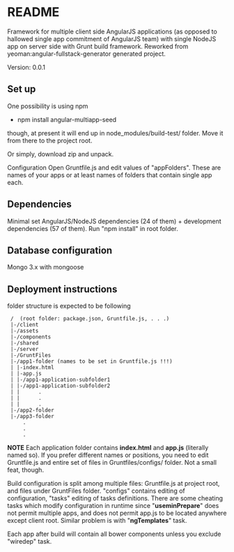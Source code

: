 # README #

Framework for multiple client side AngularJS applications (as opposed to hallowed single app commitment of AngularJS team) with single NodeJS app on server side with Grunt build framework. Reworked from yeoman:angular-fullstack-generator generated project.


 Version: 0.0.1

## Set up

One possibility is using npm
- npm install angular-multiapp-seed

though, at present it will end up in node_modules/build-test/ folder. Move it from there to the project root.

Or simply, download zip and unpack.

Configuration
Open Gruntfile.js and edit values of "appFolders". These are names of your apps or at least names of folders that contain single app each.

## Dependencies
Minimal set AngularJS/NodeJS dependencies (24 of them) + development dependencies (57 of them). Run "npm install" in root folder.

## Database configuration
Mongo 3.x with mongoose


## Deployment instructions

  folder structure is expected to be following
         
     /  (root folder: package.json, Gruntfile.js, . . .)                                                       
     |-/client                                                 
     |-/assets                                                 
     |-/components                                             
     |-/shared                                                 
     |-/server                                                 
     |-/GruntFiles                                             
     |-/app1-folder (names to be set in Gruntfile.js !!!)      
     | |-index.html                                            
     | |-app.js                                                
     | |-/app1-application-subfolder1                          
     | |-/app1-application-subfolder2                          
     | |      .                                                   
     | |      .                                                  
     | |      .                                                 
     |-/app2-folder                                            
     |-/app3-folder                                            
         .                                                     
         .                                                     
         .                                                     

  **NOTE**
   Each application folder contains **index.html** and **app.js** (literally named so). If you prefer different names or positions, you need to edit Gruntfile.js and entire set of files in Gruntfiles/configs/ folder. Not a small feat, though.

Build configuration is split among multiple files: Gruntfile.js at project root, and files under GruntFiles folder. "configs" contains editing of configuration, "tasks" editing of tasks definitions. There are some cheating tasks which modify configuration in runtime since "**useminPrepare**" does not permit multiple apps, and does not permit app.js to be located anywhere except client root. Similar problem is with "**ngTemplates**" task.

Each app after build will contain all bower components unless you exclude "wiredep" task.